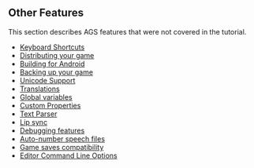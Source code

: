## Other Features

This section describes AGS features that were not covered in the
tutorial.

- [Keyboard Shortcuts](KeyboardShortcuts)
- [Distributing your game](DistGame)
- [Building for Android](BuildAndroid)
- [Backing up your game](BackingUpYourGame)
- [Unicode Support](UnicodeSupport)
- [Translations](Translations)
- [Global variables](GlobalVariables)
- [Custom Properties](CustomProperties)
- [Text Parser](TextParser)
- [Lip sync](Lipsync)
- [Debugging features](Debuggingfeatures)
- [Auto-number speech files](AutonumberSpeechFiles)
- [Game saves compatibility](GameSavesCompatibility)
- [Editor Command Line Options](EditorCommandLineOptions)
